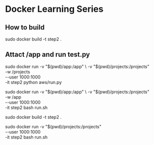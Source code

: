 # Docker Learning Series

## How to build
sudo docker build -t step2 .

## Attact /app and run test.py

sudo docker run -v "$(pwd)/app:/app" \
                -v "$(pwd)/projects:/projects" \
                -w /projects \
                --user 1000:1000 \
                -it step2 python aws/run.py

sudo docker run -v "$(pwd)/app:/app" \
                -v "$(pwd)/projects:/projects" \
                -w /app \
                --user 1000:1000 \
                -it step2 bash run.sh


sudo docker build -t step2 .

sudo docker run -v "$(pwd)/projects:/projects" \
                --user 1000:1000 \
                -it step2 bash run.sh
